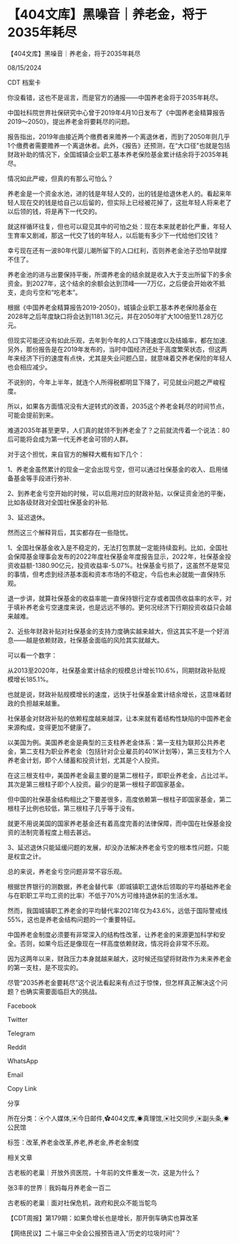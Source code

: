 # 【404文库】黑噪音｜养老金，将于2035年耗尽

【404文库】黑噪音｜养老金，将于2035年耗尽

08/15/2024

CDT 档案卡













你没看错，这也不是谣言，而是官方的通报——中国养老金将于2035年耗尽。

中国社科院世界社保研究中心曾于2019年4月10日发布了《中国养老金精算报告2019～2050》，提出养老金将要耗尽的问题。

报告指出，2019年由接近两个缴费者来赡养一个离退休者，而到了2050年则几乎1个缴费者需要赡养一个离退休者。此外，《报告》还预测，在“大口径”也就是包括财政补助的情况下，全国城镇企业职工基本养老保险基金累计结余将于2035年耗尽。

情况如此严峻，但真的有那么可怕么？

养老金是一个资金水池，进的钱是年轻人交的，出的钱是给退休老人的。看起来年轻人现在交的钱是给自己以后留的，但实际上已经被花掉了，这批年轻人将来老了以后领的钱，将是再下一代交的。

就这样循环往复，但也可以窥见其中的可怕之处：现在本来就老龄化严重，年轻人生育率又剧减，那这一代交了钱的年轻人，以后能有多少下一代给他们交钱？

幸亏现在还有一波80年代婴儿潮所留下的人口红利，否则养老金池子恐怕早就撑不住了。

养老金池的进与出要保持平衡，所谓养老金的结余就是收入大于支出所留下的多余资金。到2027年，这个结余的余额会达到顶峰——7万亿，之后便会开始收不抵支，走向亏空和“吃老本”。

根据《中国养老金精算报告2019-2050》，城镇企业职工基本养老保险基金在2028年之后年度缺口将会达到1181.3亿元，并在2050年扩大100倍至11.28万亿元。

但现实可能还没有如此乐观，去年到今年的人口下降速度以及结婚率，都在加速.另外，那份报告是在2019年发布的，当时中国经济还处于高度繁荣状态，但这两年来经济下行的速度有点快，尤其是失业问题凸显，就意味着交养老保险的年轻人也会相应减少。

不说别的，今年上半年，就连个人所得税都明显下降了，可见就业问题之严峻程度。

所以，如果各方面情况没有大逆转式的改善，2035这个养老金耗尽的时间节点，可能会提前到来。

难道2035年甚至更早，人们真的就领不到养老金了？之前就流传着一个说法：80后可能将会成为第一代无养老金可领的人群。

对于这个担忧，来自官方的解释大概有如下几个：

1、养老金虽然累计的现金一定会出现亏空，但可以通过社保基金的收入、启用储备基金等手段进行弥补.

2、到养老金亏空开始的时候，可以启用对应的财政补贴，以保证资金池的平衡，比如各级财政对全国社保基金的补贴.

3、延迟退休。

然而这三个解释背后，其实都存在一些隐忧。

1、全国社保基金收入是不稳定的，无法打包票就一定能持续盈利。比如，全国社会保障基金理事会发布的2022年度社保基金年度报告显示，2022年，社保基金投资收益额-1380.90亿元，投资收益率-5.07%。社保基金亏损了，这虽然不是常见的事情，但考虑到经济基本面和资本市场的不稳定，今后也未必就能一直保持乐观。

退一步讲，就算社保基金的收益率能一直保持银行定存或者国债收益率的水平，对于填补养老金亏空速度来说，也是远远不够的。更何况经济下行期投资收益只会越来越难。

2、近些年财政补贴对社保基金的支持力度确实越来越大，但这其实不是一个好消息——越是依赖财政，社保基金面临的风险其实就越大。

可以看一个数字： 

从2013至2020年，社保基金累计结余的规模总计增长110.6%，同期财政补贴规模增长185.1%。

也就是说，财政补贴规模增长的速度，远快于社保基金累计结余增长，这意味着财政的负担越来越重。

社保基金对财政补贴的依赖程度越来越深，让本来就有着结构性缺陷的中国养老金来源构成，变得更加不健康了。

以美国为例。美国养老金是典型的三支柱养老金体系：第一支柱为联邦公共养老金，第二支柱为职业养老金（包括针对企业雇员的401K计划等），第三支柱为个人养老金计划，即个人储蓄和投资计划，尤其是个人投资。

在这三根支柱中，美国养老金最主要的是第二根柱子，即职业养老金，占比过半。其次是第三根柱子即个人投资。最少的是第一根柱子即国家基金。

但中国的社保基金结构相比之下要差很多，高度依赖第一根柱子即国家基金，第二根柱子比例也较低，第三根柱子几乎等于没有。

就更不用说美国的国家养老基金还有着高度完善的法律保障，而中国在社保基金投资的法制完善程度上相去甚远。

3、延迟退休只能延缓问题的发展，却没办法解决养老金亏空的根本性问题，只能是权宜之计。

总的来说，养老金亏空问题非常不容乐观。

根据世界银行的测数据，养老金替代率（即城镇职工退休后领取的平均基础养老金与在职职工平均工资的比率）不低于70%方可维持退休前的生活水准。

然而，我国城镇职工养老金的平均替代率2021年仅为43.6%，远低于国际警戒线55%，这也是养老金结构问题的一个重要特征。

中国养老金制度必须要有非常深入的结构性改革，让养老金的来源更加科学和安全。否则，如果今后还是像现在一样高度依赖财政，情况将会非常不乐观。

因为这两年以来，财政压力本身就越来越大，这时候还指望将财政作为未来养老金的第一支柱，是不现实的。

尽管“2035养老金要耗尽”这个说法看起来有点过于惊悚，但怎样真正解决这个问题？也确实需要面临巨大的挑战。

Facebook

Twitter

Telegram

Reddit

WhatsApp

Email

Copy Link

分享

所在分类：⦿个人媒体,▣今日邮件,✿404文库,◉真理馆,▣社交同步,▣副头条,◉公民馆

标签：改革,养老金改革,养老,养老金,养老金制度

相关文章

古老板的老巢｜开放外资医院，十年前的文件重发一次，这是为什么？

张3丰的世界｜我妈每月养老金一百二

古老板的老巢｜面对社保危机，政府和民众不能当鸵鸟

【CDT周报】第179期：如果负增长也是增长，那开倒车确实也算改革

【网络民议】二十届三中全会公报预告进入“历史的垃圾时间”？